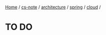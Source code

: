 [Home](https://mengxianbin.github.io) /
[cs-note](https://mengxianbin.github.io/cs-note) /
[architecture](https://mengxianbin.github.io/cs-note/content/architecture) /
[spring](https://mengxianbin.github.io/cs-note/content/architecture/spring) /
[cloud](https://mengxianbin.github.io/cs-note/content/architecture/spring/cloud) /

# TO DO
